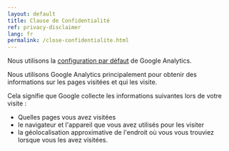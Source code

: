 ```yaml
---
layout: default
title: Clause de Confidentialité
ref: privacy-disclaimer
lang: fr
permalink: /close-confidentialite.html
---
```


Nous utilisons la [configuration par défaut](https://support.google.com/analytics/answer/11593727?hl=fr) de Google Analytics.

Nous utilisons Google Analytics principalement pour obtenir des informations sur les pages visitées et qui les visite.

Cela signifie que Google collecte les informations suivantes lors de votre visite :

- Quelles pages vous avez visitées
- le navigateur et l'appareil que vous avez utilisés pour les visiter
- la géolocalisation approximative de l'endroit où vous vous trouviez lorsque vous les avez visitées.
